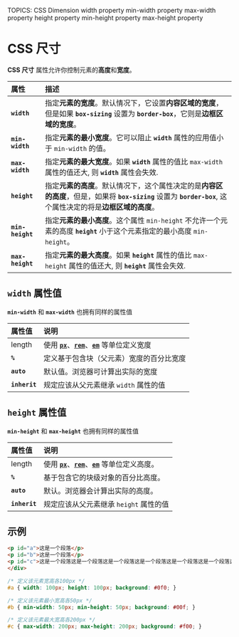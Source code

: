 TOPICS: CSS Dimension
        width property
        min-width property
        max-width property
        height property
        min-height property
        max-height property

# CSS 尺寸

**CSS 尺寸** 属性允许你控制元素的**高度**和**宽度**。

| 属性 | 描述 |
| :--- | :--- |
| **`width`** | 指定**元素的宽度**。默认情况下，它设置**内容区域的宽度**，但是如果 **`box-sizing`** 设置为 **`border-box`**，它则是**边框区域的宽度**。|
| **`min-width`** | 指定**元素的最小宽度**。它可以阻止 **`width`** 属性的应用值小于 `min-width` 的值。|
| **`max-width`** | 指定**元素的最大宽度**。如果 **`width`** 属性的值比 `max-width` 属性的值还大, 则 **`width`** 属性会失效. |
| **`height`** | 指定**元素的高度**。默认情况下，这个属性决定的是**内容区的高度**，但是，如果将 **`box-sizing`** 设置为 **`border-box`**, 这个属性决定的将是**边框区域的高度**。|
| **`min-height`** | 指定**元素的最小高度**。这个属性 `min-height` 不允许一个元素的高度 **`height`** 小于这个元素指定的最小高度 `min-height`。|
| **`max-height`** | 指定**元素的最大高度**。如果 **`height`** 属性的值比 `max-height` 属性的值还大, 则 **`height`** 属性会失效.

## `width` 属性值

**`min-width`** 和 **`max-width`** 也拥有同样的属性值

| 属性值 | 说明 |
| :--- | :--- |
| length | 使用 [**`px`**](/zh-hans/webfrontend/px)、[**`rem`**](/zh-hans/webfrontend/rem)、[**`em`**](/zh-hans/webfrontend/em) 等单位定义宽度 |
| **`%`** | 定义基于包含块（父元素）宽度的百分比宽度 |
| **`auto`** | 默认值。浏览器可计算出实际的宽度 |
| **`inherit`** | 规定应该从父元素继承 `width` 属性的值 |

## `height` 属性值

**`min-height`** 和 **`max-height`** 也拥有同样的属性值

| 属性值 | 说明 |
| :--- | :--- |
| length | 使用 [**`px`**](/zh-hans/webfrontend/px)、[**`rem`**](/zh-hans/webfrontend/rem)、[**`em`**](/zh-hans/webfrontend/em) 等单位定义高度。|
| **`%`** | 基于包含它的块级对象的百分比高度。|
| **`auto`** | 默认。浏览器会计算出实际的高度。|
| **`inherit`** | 规定应该从父元素继承 `height` 属性的值 |

## 示例

```html
<p id="a">这是一个段落</p>
<p id="b">这是一个段落</p>
<p id="c">这是一个段落这是一个段落这是一个段落这是一个段落这是一个段落这是一个段落这是一个段落这是一个段落这是一个段落这是一个段落这是一个段落这是一个段落这是一个段落这是一个段落这是一个段落这是一个段落这是一个段落这是一个段落这是一个段落这是一个段落这是一个段落</p>
</div>
```

```css
/* 定义该元素宽高各100px */
#a { width: 100px; height: 100px; background: #0f0; }

/* 定义该元素最小宽高各50px */
#b { min-width: 50px; min-height: 50px; background: #00f; }

/* 定义该元素最大宽高各200px */
#c { max-width: 200px; max-height: 200px; background: #f00; }
```
